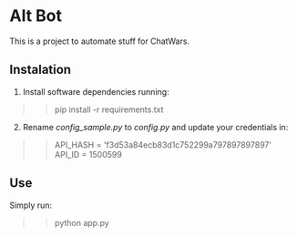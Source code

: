 # Alt Bot

This is a project to automate stuff for ChatWars.

## Instalation

1. Install software dependencies running:

>> pip install -r requirements.txt

2. Rename *config_sample.py* to *config.py* and update your credentials in:

>> API_HASH = 'f3d53a84ecb83d1c752299a797897897897'
>> API_ID = 1500599

## Use

Simply run:

>> python app.py
